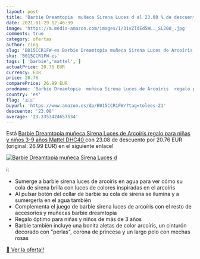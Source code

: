 ```yaml
---
layout: post
title: 'Barbie Dreamtopia  muñeca Sirena Luces d al 23.08 % de descuento'
date: 2021-01-29 12:46:39
image: 'https://m.media-amazon.com/images/I/31vZldEd5WL._SL200_.jpg'
comments: true
category: ofertas
author: ring
slug: 'B015CCR1FW-es Barbie Dreamtopia muñeca Sirena Luces de Arcoíris regalo...'
sku: 'B015CCR1FW-es'
tags: [ 'barbie','mattel', ]
actualPrice: 20.76 EUR
currency: EUR
price: 20.76
comparePrice: 26.99 EUR
prodname: 'Barbie Dreamtopia  muñeca Sirena Luces de Arcoíris  regalo para niñas y niños 3-9 años  Mattel DHC40 '
country: 'es'
flag: '🇪🇸'
buyurl: 'https://www.amazon.es/dp/B015CCR1FW/?tag=tolees-21'
descuento: '23.08'
average: '23.3353424657534'
---
```


Está [Barbie Dreamtopia  muñeca Sirena Luces de Arcoíris  regalo para niñas y niños 3-9 años  Mattel DHC40 ](https://www.amazon.es/dp/B015CCR1FW/?tag=tolees-21) con 23.08 de descuento por 20.76 EUR (original: 26.99 EUR) en el siguiente enlace!

[![Barbie Dreamtopia  muñeca Sirena Luces d](https://m.media-amazon.com/images/I/31vZldEd5WL._SL200_.jpg)](https://www.amazon.es/dp/B015CCR1FW/?tag=tolees-21)

ℹ️:

- Sumerge a barbie sirena luces de arcoíris en agua para ver cómo su cola de sirena brilla con luces de colores inspiradas en el arcoíris
- Al pulsar botón del collar de barbie su cola de sirena se ilumina y a sumergerla en el agua también
- Complementa el juego de barbie sirena luces de arcoíris con el resto de accesorios y muñecas barbie dreamtopia
- Regalo óptimo para niñas y niños de más de 3 años
- Barbie también incluye una bonita aletas de color arcoíris, un cinturón decorado con "perlas", corona de princesa y un largo pelo con mechas rosas

[🛒 Ver la oferta!!](https://www.amazon.es/dp/B015CCR1FW/?tag=tolees-21)
